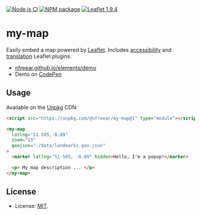 
[![Node.js CI][ci-img]][ci]
[![NPM package][npm-img]][npm]
[![Leaflet 1.9.4][leaflet-img]][leaflet]

# my-map #

Easily embed a map powered by [Leaflet][]. Includes [accessibility][myp] and [translation][myp] Leaflet plugins.

* [nfreear.github.io/elements/demo][demo]
* Demo on [CodePen][]

## Usage

Available on the [Unpkg][] CDN:

```html
<script src="https://unpkg.com/@nfreear/my-map@1" type="module"></script>

<my-map
  latlng="51.505,-0.09"
  zoom="13"
  geojson="./data/landmarks.geo.json"
>
  <marker latlng="51.505, -0.09" hidden>Hello, I'm a popup!</marker>

  <p> My map description ... </p>
</my-map>
```

<!--
```
<custom-element-demo>
<template>
  <script src="https://unpkg.com/@nfreear/my-map@1" type="module"></script>

  <my-map latlng="51.505,-0.09" zoom="13">
    <marker latlng="51.505, -0.09" hidden>Hello, I'm a popup!</marker>

    <p> My map description ... </p>
  </my-map>
</template>
</custom-element-demo>
```
-->


## License

* License: [MIT][].

[ci]: https://github.com/nfreear/elements/actions/workflows/node.js.yml
[ci-img]: https://github.com/nfreear/elements/actions/workflows/node.js.yml/badge.svg
[leaflet-img]: https://img.shields.io/badge/leaflet-1.9.4-green.svg?style=flat
[codepen]: https://codepen.io/nfreear/pen/KKeJKov
[demo]: https://nfreear.github.io/elements/demo/
[mit]: https://github.com/nfreear/elements/blob/main/LICENSE.txt
[npm]: https://www.npmjs.com/package/@nfreear/my-map
[npm-img]: https://img.shields.io/npm/v/%40nfreear/my-map
[unpkg]: https://unpkg.com
  "A fast, global content delivery network for everything on npm"
[up-cdn]: https://unpkg.com/@nfreear/my-map@1/index.js
[skypack]: https://cdn.skypack.dev
  "A JavaScript Delivery Network for modern web apps"
[leaflet]: https://leafletjs.com/
[myp]: https://github.com/nfreear/leaflet.plugins
  "A collection of accessibility and localisation/ translation plugins for Leaflet"
